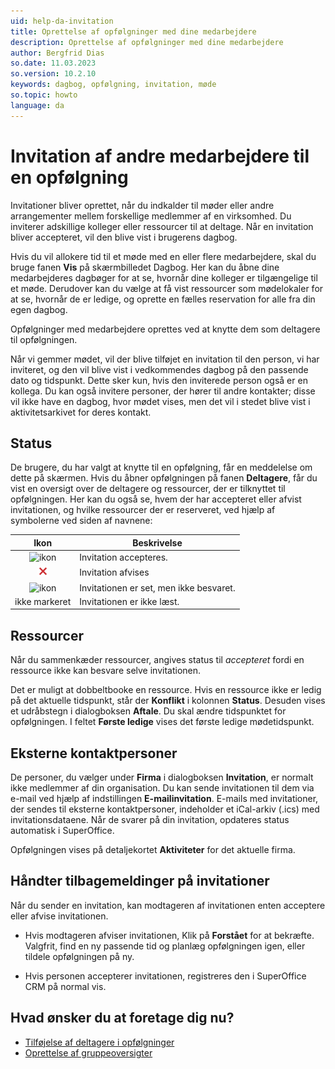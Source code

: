 ```yaml
---
uid: help-da-invitation
title: Oprettelse af opfølgninger med dine medarbejdere
description: Oprettelse af opfølgninger med dine medarbejdere
author: Bergfrid Dias
so.date: 11.03.2023
so.version: 10.2.10
keywords: dagbog, opfølgning, invitation, møde
so.topic: howto
language: da
---
```


# Invitation af andre medarbejdere til en opfølgning

Invitationer bliver oprettet, når du indkalder til møder eller andre arrangementer mellem forskellige medlemmer af en virksomhed. Du inviterer adskillige kolleger eller ressourcer til at deltage. Når en invitation bliver accepteret, vil den blive vist i brugerens dagbog.

Hvis du vil allokere tid til et møde med en eller flere medarbejdere, skal du bruge fanen **Vis** på skærmbilledet Dagbog. Her kan du åbne dine medarbejderes dagbøger for at se, hvornår dine kolleger er tilgængelige til et møde. Derudover kan du vælge at få vist ressourcer som mødelokaler for at se, hvornår de er ledige, og oprette en fælles reservation for alle fra din egen dagbog.

Opfølgninger med medarbejdere oprettes ved at knytte dem som deltagere til opfølgningen.

Når vi gemmer mødet, vil der blive tilføjet en invitation til den person, vi har inviteret, og den vil blive vist i vedkommendes dagbog på den passende dato og tidspunkt. Dette sker kun, hvis den inviterede person også er en kollega. Du kan også invitere personer, der hører til andre kontakter; disse vil ikke have en dagbog, hvor mødet vises, men det vil i stedet blive vist i aktivitetsarkivet for deres kontakt.

## <a id="status" />Status

De brugere, du har valgt at knytte til en opfølgning, får en meddelelse om dette på skærmen. Hvis du åbner opfølgningen på fanen **Deltagere**, får du vist en oversigt over de deltagere og ressourcer, der er tilknyttet til opfølgningen. Her kan du også se, hvem der har accepteret eller afvist invitationen, og hvilke ressourcer der er reserveret, ved hjælp af symbolerne ved siden af navnene:

| Ikon | Beskrivelse |
|:-:|---|
| ![ikon][img1] | Invitation accepteres. |
| ![ikon][img2] | Invitation afvises |
| ![ikon][img3] | Invitationen er set, men ikke besvaret. |
| ikke markeret | Invitationen er ikke læst. |

## Ressourcer

Når du sammenkæder ressourcer, angives status til *accepteret* fordi en ressource ikke kan besvare selve invitationen.

Det er muligt at dobbeltbooke en ressource. Hvis en ressource ikke er ledig på det aktuelle tidspunkt, står der **Konflikt** i kolonnen **Status**. Desuden vises et udråbstegn i dialogboksen **Aftale**. Du skal ændre tidspunktet for opfølgningen. I feltet **Første ledige** vises det første ledige mødetidspunkt.

## Eksterne kontaktpersoner

De personer, du vælger under **Firma** i dialogboksen **Invitation**, er normalt ikke medlemmer af din organisation. Du kan sende invitationen til dem via e-mail ved hjælp af indstillingen **E-mailinvitation**. E-mails med invitationer, der sendes til eksterne kontaktpersoner, indeholder et iCal-arkiv (.ics) med invitationsdataene. Når de svarer på din invitation, opdateres status automatisk i SuperOffice.

Opfølgningen vises på detaljekortet **Aktiviteter** for det aktuelle firma.

## Håndter tilbagemeldinger på invitationer

Når du sender en invitation, kan modtageren af invitationen enten acceptere eller afvise invitationen.

* Hvis modtageren afviser invitationen, Klik på **Forstået** for at bekræfte. Valgfrit, find en ny passende tid og planlæg opfølgningen igen, eller tildele opfølgningen på ny.

* Hvis personen accepterer invitationen, registreres den i SuperOffice CRM på normal vis.

## Hvad ønsker du at foretage dig nu?

* [Tilføjelse af deltagere i opfølgninger][2]
* [Oprettelse af gruppeoversigter][1]

<!-- Referenced links -->
[1]: ../group-view.md
[2]: add-participant.md

<!-- Referenced images -->
[img1]: ../../../../../common/icons/check-black.png
[img2]: ../../../../../common/icons/reject-appointment-icon.png
[img3]: ../../../../../common/icons/assignment-seen.png
